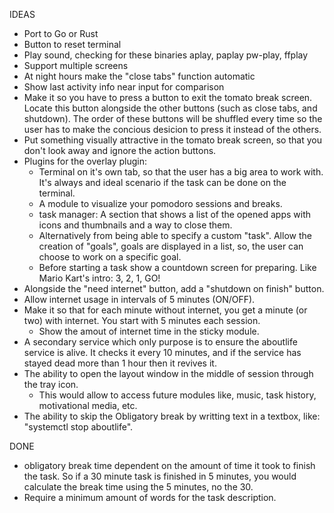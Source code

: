 IDEAS
* Port to Go or Rust
* Button to reset terminal
* Play sound, checking for these binaries aplay, paplay pw-play, ffplay
* Support multiple screens
* At night hours make the "close tabs" function automatic
* Show last activity info near input for comparison
* Make it so you have to press a button to exit the tomato break screen. Locate this button alongside the other buttons (such as close tabs, and shutdown). The order of these buttons will be shuffled every time so the user has to make the concious desicion to press it instead of the others.
* Put something visually attractive in the tomato break screen, so that you don't look away and ignore the action buttons.
* Plugins for the overlay plugin:
    * Terminal on it's own tab, so that the user has a big area to work with. It's always and ideal scenario if the task can be done on the terminal.
    * A module to visualize your pomodoro sessions and breaks.
    * task manager: A section that shows a list of the opened apps with icons and thumbnails and a way to close them.
    * Alternatively from being able to specify a custom "task". Allow the creation of "goals", goals are displayed in a list, so, the user can choose to work on a specific goal.
    * Before starting a task show a countdown screen for preparing. Like Mario Kart's intro: 3, 2, 1, GO!
* Alongside the "need internet" button, add a "shutdown on finish" button.
* Allow internet usage in intervals of 5 minutes (ON/OFF).
* Make it so that for each minute without internet, you get a minute (or two) with internet. You start with 5 minutes each session.
    * Show the amout of internet time in the sticky module.
* A secondary service which only purpose is to ensure the aboutlife service is alive. It checks it every 10 minutes, and if the service has stayed dead more than 1 hour then it revives it.
* The ability to open the layout window in the middle of session through the tray icon.
    * This would allow to access future modules like, music, task history, motivational media, etc.
* The ability to skip the Obligatory break by writting text in a textbox, like: "systemctl stop aboutlife".

DONE
* obligatory break time dependent on the amount of time it took to finish the task. So if a 30 minute task is finished in 5 minutes, you would calculate the break time using the 5 minutes, no the 30.
* Require a minimum amount of words for the task description.
